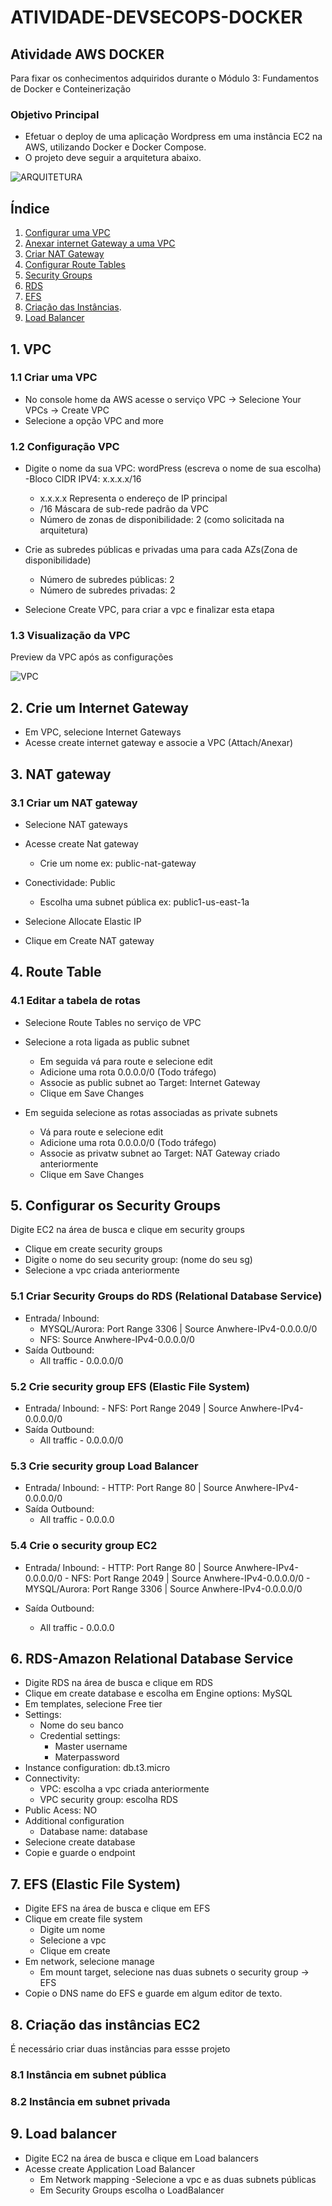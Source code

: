 # ATIVIDADE-DEVSECOPS-DOCKER

## Atividade AWS DOCKER 
Para fixar os conhecimentos adquiridos durante o Módulo 3: Fundamentos de Docker e Conteinerização

### Objetivo Principal
- Efetuar o deploy de uma aplicação Wordpress em uma instância EC2 na AWS, utilizando Docker e Docker Compose.
- O projeto deve seguir a arquitetura abaixo.


![ARQUITETURA](imagens-aws/arquitetura.JPG)
  

## Índice
1. [Configurar uma VPC](#1-Criar-uma-VPC)
2. [Anexar internet Gateway a uma VPC](#2-Criar-um-internetgateway)
3. [Criar NAT Gateway](#3Configurar-um-nat-gateway)
4. [Configurar Route Tables](#4Configurar-a-tabela-de-rotas)
5. [Security Groups](#5Configurar-security-Groups)
6. [RDS](#6-create-rds)
7. [EFS](#7-configurar-efs)
8. [Criação das Instâncias](#8-intancia).
9. [Load Balancer](#9-lb)




## 1. VPC
### 1.1 Criar uma VPC
- No console home da AWS acesse o serviço VPC -> Selecione Your VPCs -> Create VPC
- Selecione a opção VPC and more

### 1.2 Configuração VPC
- Digite o nome da sua VPC: wordPress (escreva o nome de sua escolha)
  -Bloco CIDR IPV4: x.x.x.x/16
  - x.x.x.x Representa o endereço de IP principal
  - /16 Máscara de sub-rede padrão da VPC
  - Número de zonas de disponibilidade: 2 (como solicitada na arquitetura)

- Crie as subredes públicas e privadas uma para cada AZs(Zona de disponibilidade)
  - Número de subredes públicas: 2
  - Número de subredes privadas: 2

- Selecione Create VPC, para criar a vpc e finalizar esta etapa

### 1.3 Visualização da VPC 
Preview da VPC após as configurações

![VPC](imagens-aws/vpcAndMore.JPG)

## 2. Crie um Internet Gateway
- Em VPC, selecione Internet Gateways
- Acesse create internet gateway e associe a VPC (Attach/Anexar)

## 3. NAT gateway
### 3.1 Criar um NAT gateway

- Selecione NAT gateways 
- Acesse create Nat gateway
   
   - Crie um nome ex: public-nat-gateway

- Conectividade: Public
   
   - Escolha uma subnet pública ex: public1-us-east-1a

- Selecione Allocate Elastic IP
- Clique em Create NAT gateway

## 4. Route Table

### 4.1 Editar a tabela de rotas
- Selecione Route Tables no serviço de VPC

- Selecione a rota ligada as public subnet

  -  Em seguida vá para route e selecione edit
  -  Adicione uma rota 0.0.0.0/0 (Todo tráfego)
  -  Associe as public subnet ao Target: Internet Gateway
  -  Clique em Save Changes

- Em seguida selecione as rotas associadas as private subnets

  -  Vá para route e selecione edit
  -  Adicione uma rota 0.0.0.0/0 (Todo tráfego)
  -  Associe as privatw subnet ao Target: NAT Gateway criado anteriormente
  -  Clique em Save Changes

## 5. Configurar os Security Groups
Digite EC2 na área de busca e clique em security groups
- Clique em create security groups
- Digite o nome do seu security group: (nome do seu sg)
- Selecione a vpc criada anteriormente

### 5.1 Criar Security Groups do RDS (Relational Database Service)
   - Entrada/ Inbound:
        -  MYSQL/Aurora: Port Range 3306 | Source Anwhere-IPv4-0.0.0.0/0
        -  NFS: Source Anwhere-IPv4-0.0.0.0/0
   -  Saída Outbound:
       	- All traffic - 0.0.0.0/0

### 5.2 Crie security group EFS (Elastic File System)
  - Entrada/ Inbound:
        - NFS: Port Range 2049 | Source Anwhere-IPv4-0.0.0.0/0
  -  Saída Outbound:
       	- All traffic - 0.0.0.0/0

### 5.3 Crie security group Load Balancer 
  - Entrada/ Inbound:
        -  HTTP: Port Range 80 |  Source Anwhere-IPv4-0.0.0.0/0
  -  Saída Outbound:
        - All traffic - 0.0.0.0

### 5.4 Crie o security group EC2
  - Entrada/ Inbound:
        -  HTTP: Port Range 80 |  Source Anwhere-IPv4-0.0.0.0/0
        -  NFS: Port Range 2049 | Source Anwhere-IPv4-0.0.0.0/0
        -  MYSQL/Aurora: Port Range 3306 | Source Anwhere-IPv4-0.0.0.0/0
   
  -  Saída Outbound:
        - All traffic - 0.0.0.0


## 6. RDS-Amazon Relational Database Service

- Digite RDS na área de busca e clique em RDS
- Clique em create database  e escolha em Engine options: MySQL
- Em templates, selecione Free tier
- Settings:
  - Nome do seu banco
  - Credential settings:
    - Master username
    - Materpassword
- Instance configuration: db.t3.micro
- Connectivity:
   - VPC: escolha a vpc criada anteriormente
   - VPC security group: escolha RDS
- Public Acess: NO
- Additional configuration
   - Database name: database
- Selecione create database
- Copie e guarde o endpoint

## 7. EFS (Elastic File System)
- Digite EFS na área de busca e clique em EFS
- Clique em create file system
  - Digite um nome
  - Selecione a vpc
  - Clique em create
- Em network, selecione manage
   - Em mount target, selecione nas duas subnets o security group -> EFS
- Copie o DNS name do EFS e guarde em algum editor de texto.

## 8. Criação das instâncias EC2
É necessário criar duas instâncias para essse projeto
### 8.1 Instância em subnet pública


### 8.2 Instância em subnet privada

## 9. Load balancer
- Digite EC2 na área de busca e clique em Load balancers
- Acesse create Application Load Balancer
  - Em Network mapping
       -Selecione a vpc e as duas subnets públicas
  - Em Security Groups escolha o LoadBalancer


  
  
      
  

  
    




  

